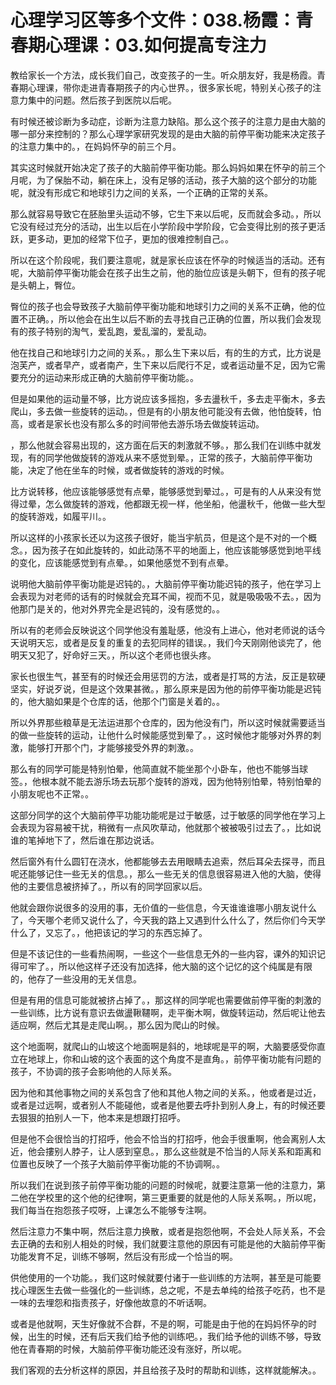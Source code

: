 # 心理学习区等多个文件：038.杨霞：青春期心理课：03.如何提高专注力

教给家长一个方法，成长我们自己，改变孩子的一生。听众朋友好，我是杨霞。青春期心理课，带你走进青春期孩子的内心世界。，很多家长呢，特别关心孩子的注意力集中的问题。然后孩子到医院以后呢。

有时候还被诊断为多动症，诊断为注意力缺陷。那么这个孩子的注意力是由大脑的哪一部分来控制的？那么心理学家研究发现的是由大脑的前停平衡功能来决定孩子的注意力集中的。，在妈妈怀孕的前三个月。

其实这时候就开始决定了孩子的大脑前停平衡功能。那么妈妈如果在怀孕的前三个月呢，为了保胎不动，躺在床上，没有足够的活动，孩子大脑的这个部分的功能呢，就没有形成它和地球引力之间的关系，一个正确的正常的关系。

那么就容易导致它在胚胎里头运动不够，它生下来以后呢，反而就会多动。，所以它没有经过充分的活动，出生以后在小学阶段中学阶段，它会变得比别的孩子更活跃，更多动，更加的经常下位子，更加的很难控制自己。。

所以在这个阶段呢，我们要注意呢，就是家长应该在怀孕的时候适当的活动。还有呢，大脑前停平衡功能会在孩子出生之前，他的胎位应该是头朝下，但有的孩子呢是头朝上，臀位。

臀位的孩子也会导致孩子大脑前停平衡功能和地球引力之间的关系不正确，他的位置不正确。，所以他会在出生以后不断的去寻找自己正确的位置，所以我们会发现有的孩子特别的淘气，爱乱跑，爱乱溜的，爱乱动。

他在找自己和地球引力之间的关系。，那么生下来以后，有的生的方式，比方说是泡芙产，或者早产，或者南产，生下来以后爬行不足，或者运动量不足，因为它需要充分的运动来形成正确的大脑前停平衡功能。。

但是如果他的运动量不够，比方说应该多摇抱，多去盪秋千，多去走平衡木，多去爬山，多去做一些旋转的运动。，但是有的小朋友他可能没有去做，他怕旋转，怕高，或者是家长也没有那么多的时间带他去游乐场去做旋转运动。

，那么他就会容易出现的，这方面在后天的刺激就不够。，那么我们在训练中就发现，有的同学他做旋转的游戏从来不感觉到晕。，正常的孩子，大脑前停平衡功能，决定了他在坐车的时候，或者做旋转的游戏的时候。

比方说转移，他应该能够感觉有点晕，能够感觉到晕过。，可是有的人从来没有觉得过晕，怎么做旋转的游戏，他都跟无视一样，他坐船，他盪秋千，他做一些大型的旋转游戏，如履平川。。

所以这样的小孩家长还以为这孩子很好，能当宇航员，但是这个是不对的一个概念。，因为孩子在如此旋转的，如此动荡不平的地面上，他应该能够感觉到地平线的变化，应该能感觉到有点晕。，如果他感觉不到有点晕。

说明他大脑前停平衡功能是迟钝的。，大脑前停平衡功能迟钝的孩子，他在学习上会表现为对老师的话有的时候就会充耳不闻，视而不见，就是吸吸吸不去。，因为他那门是关的，他对外界完全是迟钝的，没有感觉的。。

所以有的老师会反映说这个同学他没有羞耻感，他没有上进心，他对老师说的话今天说明天忘，或者是反复的重复的去犯同样的错误。，我们今天刚刚他谈完了，他明天又犯了，好命好三天。，所以这个老师也很头疼。

家长也很生气，甚至有的时候还会用惩罚的方法，或者是打骂的方法，反正是软硬坚实，好说歹说，但是这个效果甚微。，那么原来是因为他的前停平衡功能是迟钝的，他大脑如果是个仓库的话，他那个门窗是关着的。。

所以外界那些粮草是无法运进那个仓库的，因为他没有门，所以这时候就需要适当的做一些旋转的运动，让他什么时候能感觉到晕了。，这时候他才能够对外界的刺激，能够打开那个门，才能够接受外界的刺激。。

那么有的同学可能是特别怕晕，他简直就不能坐那个小卧车，他也不能够当球签。，他根本就不能去游乐场去玩那个旋转的游戏，因为他特别怕晕，特别怕晕的小朋友呢也不正常。。

这部分同学的这个大脑前停平功能功能呢是过于敏感，过于敏感的同学他在学习上会表现为容易被干扰，稍微有一点风吹草动，他就那个被被吸引过去了。，比如说谁的笔掉地下了，然后谁在那边说话。

然后窗外有什么圆钉在浇水，他都能够去去用眼睛去追索，然后耳朵去探寻，而且呢还能够记住一些无关的信息。，那么一些无关的信息很容易进入他的大脑，使得他的主要信息被挤掉了。，所以有的同学回家以后。

他就会跟你说很多的没用的事，无价值的一些信息，今天谁谁谁哪小朋友说什么了，今天哪个老师又说什么了，今天我的路上又遇到什么什么了，然后你们今天学什么了，又忘了。，他把该记的学习的东西忘掉了。

但是不该记住的一些看热闹啊，一些这个一些信息无外的一些内容，课外的知识记得可牢了。，所以他这样子还没有加选择，他大脑的这个记忆的这个纯属是有限的，他存了一些没用的无关信息。

但是有用的信息可能就被挤占掉了。，那这样的同学呢也需要做前停平衡的刺激的一些训练，比方说有意识去做盪鞦韆啊，走平衡木啊，做旋转运动，然后呢让他去适应啊，然后尤其是走爬山啊。，那么因为爬山的时候。

这个地面啊，就爬山的山坡这个地面啊是斜的，地球呢是平的啊，大脑要感受你直立在地球上，你和山坡的这个表面的这个角度不是直角。，前停平衡功能有问题的孩子，不协调的孩子会影响他的人际关系。

因为他和其他事物之间的关系包含了他和其他人物之间的关系。，他或者是过近，或者是过远啊，或者别人不能碰他，或者是他要去呼扑到别人身上，有的时候还要去狠狠的拍别人一下，他本来是想跟打招呼。

但是他不会很恰当的打招呼，他会不恰当的打招呼，他会手很重啊，他会离别人太近，他会摟别人脖子，让人感到窒息。，那么这些就是不恰当的人际关系和距离和位置也反映了一个孩子大脑前停平衡功能的不协调啊。。

所以我们在说到孩子前停平衡功能的问题的时候呢，就要注意第一他的注意力，第二他在学校里的这个他的纪律啊，第三更重要的就是他的人际关系啊。，所以呢，我们每当在抱怨孩子哎呀，上课怎么不能够专注啊。

然后注意力不集中啊，然后注意力换散，或者是抱怨他啊，不会处人际关系，不会去正确的去和别人相处的时候，我们就要注意他的原因有可能是他的大脑前停平衡功能发育不足，训练不够啊，然后没有形成一个恰当的啊。

供他使用的一个功能。，我们这时候就要付诸于一些训练的方法啊，甚至是可能要找心理医生去做一些强化的一些训练，总之呢，不是去单纯的给孩子吃药，也不是一味的去埋怨和指责孩子，好像他故意的不听话啊。

或者是他就啊，天生好像就不合群，不是的啊，可能是由于他的在妈妈怀孕的时候，出生的时候，还有后天我们给予他的训练吧。，我们给予他的训练不够，导致他在青春期的时候，大脑前停平衡功能还没有涨好，所以呢。

我们客观的去分析这样的原因，并且给孩子及时的帮助和训练，这样就能解决。。